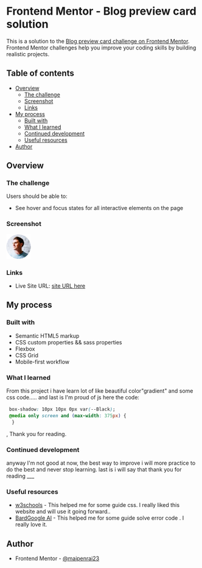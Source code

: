 # Frontend Mentor - Blog preview card solution

This is a solution to the [Blog preview card challenge on Frontend Mentor](https://www.frontendmentor.io/challenges/blog-preview-card-ckPaj01IcS). Frontend Mentor challenges help you improve your coding skills by building realistic projects. 

## Table of contents

- [Overview](#overview)
  - [The challenge](#the-challenge)
  - [Screenshot](#screenshot)
  - [Links](#links)
- [My process](#my-process)
  - [Built with](#built-with)
  - [What I learned](#what-i-learned)
  - [Continued development](#continued-development)
  - [Useful resources](#useful-resources)
- [Author](#author)

## Overview

### The challenge

Users should be able to:

- See hover and focus states for all interactive elements on the page

### Screenshot

![](./assets/images/image-avatar.webp)

### Links

- Live Site URL: [site URL here](https://masterpm.github.io/expenses-chart-component-main/)

## My process

### Built with

- Semantic HTML5 markup
- CSS custom properties && sass properties
- Flexbox
- CSS Grid
- Mobile-first workflow

### What I learned

From this project i have learn lot of like beautiful color"gradient" and some css code..... and last is I'm proud of js here the code:

```css
 box-shadow: 10px 10px 0px var(--Black);
 @media only screen and (max-width: 375px) {
  }
```

, Thank you for reading.

### Continued development

anyway I'm not good at now, the best way to improve i will more practice to do the best and never stop learning. last is i will say that thank you for reading \_\_\_

### Useful resources

- [w3schools](https://www.w3schools.com/) - This helped me for some guide css. I really liked this website and will use it going forward..
- [BardGoogle AI](https://gemini.google.com/) - This helped me for some guide solve error code . I really love it.

## Author

- Frontend Mentor - [@maipenrai23](https://www.frontendmentor.io/profile/maipenrai23)